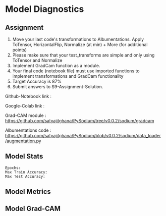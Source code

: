 # Model Diagnostics

## Assignment

1. Move your last code's transformations to Albumentations. Apply ToTensor, HorizontalFlip, Normalize (at min) + More (for additional points)
2. Please make sure that your test_transforms are simple and only using ToTensor and Normalize
3. Implement GradCam function as a module. 
4. Your final code (notebook file) must use imported functions to implement transformations and GradCam functionality
5. Target Accuracy is 87%
6. Submit answers to S9-Assignment-Solution.

Github-Notebook link : 

Google-Colab link : 

Grad-CAM module : https://github.com/satyajitghana/PySodium/tree/v0.0.2/sodium/gradcam 

Albumentations code : https://github.com/satyajitghana/PySodium/blob/v0.0.2/sodium/data_loader/augmentation.py

## Model Stats

```
Epochs: 
Max Train Accuracy:
Max Test Accuracy: 
```

## Model Metrics

## Model Grad-CAM



